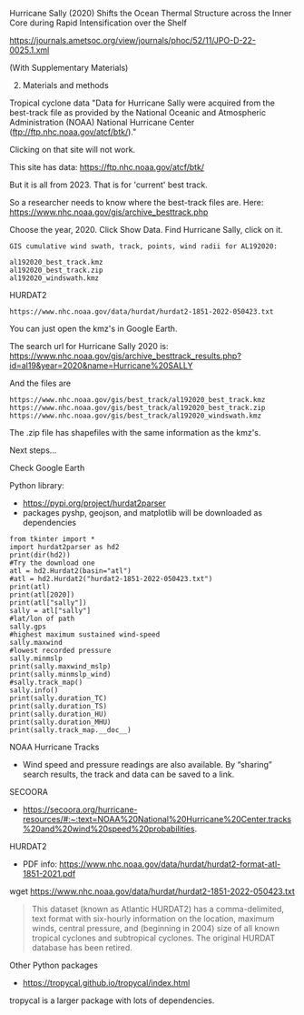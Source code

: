 Hurricane Sally (2020) Shifts the Ocean Thermal Structure across the Inner Core during Rapid Intensification over the Shelf

https://journals.ametsoc.org/view/journals/phoc/52/11/JPO-D-22-0025.1.xml

(With Supplementary Materials)

2. Materials and methods

Tropical cyclone data
"Data for Hurricane Sally were acquired from the best-track file as provided by
the National Oceanic and Atmospheric Administration (NOAA) National Hurricane Center (ftp://ftp.nhc.noaa.gov/atcf/btk/)."

Clicking on that site will not work.

This site has data:
https://ftp.nhc.noaa.gov/atcf/btk/

But it is all from 2023.  That is for 'current' best track.  

So a researcher needs to know where the best-track files are.  Here:
https://www.nhc.noaa.gov/gis/archive_besttrack.php

Choose the year, 2020. Click Show Data.  Find Hurricane Sally, click on it.
```
GIS cumulative wind swath, track, points, wind radii for AL192020:

al192020_best_track.kmz
al192020_best_track.zip
al192020_windswath.kmz
```

HURDAT2
```
https://www.nhc.noaa.gov/data/hurdat/hurdat2-1851-2022-050423.txt
```

You can just open the kmz's in Google Earth.

The search url for Hurricane Sally 2020 is:
https://www.nhc.noaa.gov/gis/archive_besttrack_results.php?id=al19&year=2020&name=Hurricane%20SALLY

And the files are
```
https://www.nhc.noaa.gov/gis/best_track/al192020_best_track.kmz
https://www.nhc.noaa.gov/gis/best_track/al192020_best_track.zip
https://www.nhc.noaa.gov/gis/best_track/al192020_windswath.kmz
```

The .zip file has shapefiles with the same information as the kmz's.


Next steps...

Check Google Earth

Python library:
- https://pypi.org/project/hurdat2parser
- packages pyshp, geojson, and matplotlib will be downloaded as dependencies
```
from tkinter import *
import hurdat2parser as hd2
print(dir(hd2))
#Try the download one
atl = hd2.Hurdat2(basin="atl")
#atl = hd2.Hurdat2("hurdat2-1851-2022-050423.txt")
print(atl)
print(atl[2020])
print(atl["sally"])
sally = atl["sally"]
#lat/lon of path
sally.gps
#highest maximum sustained wind-speed
sally.maxwind
#lowest recorded pressure
sally.minmslp
print(sally.maxwind_mslp)
print(sally.minmslp_wind)
#sally.track_map()
sally.info()
print(sally.duration_TC)
print(sally.duration_TS)
print(sally.duration_HU)
print(sally.duration_MHU)
print(sally.track_map.__doc__)
```


NOAA Hurricane Tracks
- Wind speed and pressure readings are also available.  By “sharing” search results, the track and data can be saved to a link.

SECOORA
- https://secoora.org/hurricane-resources/#:~:text=NOAA%20National%20Hurricane%20Center,tracks%20and%20wind%20speed%20probabilities.

HURDAT2
- PDF info: https://www.nhc.noaa.gov/data/hurdat/hurdat2-format-atl-1851-2021.pdf

wget https://www.nhc.noaa.gov/data/hurdat/hurdat2-1851-2022-050423.txt
>This dataset (known as Atlantic HURDAT2) has a comma-delimited, text format with six-hourly information on the location, maximum winds, central pressure, and (beginning in 2004) size of all known tropical cyclones and subtropical cyclones. The original HURDAT database has been retired.


Other Python packages
- https://tropycal.github.io/tropycal/index.html

tropycal is a larger package with lots of dependencies.  

